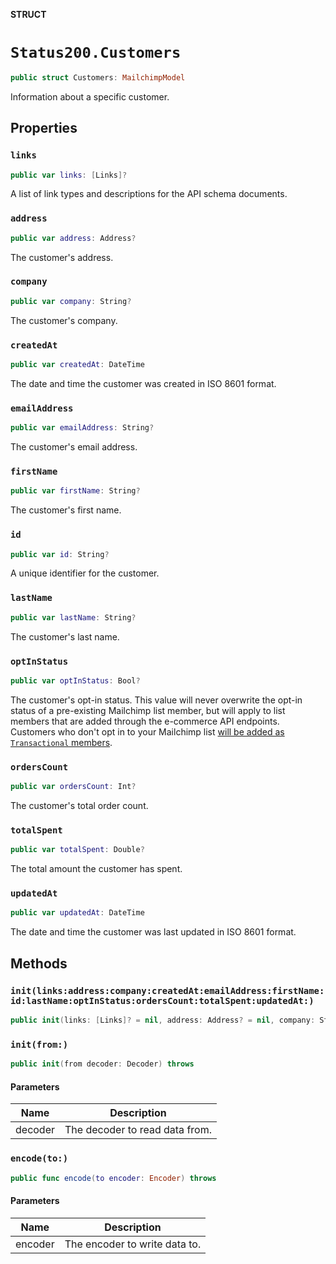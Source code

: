 **STRUCT**

# `Status200.Customers`

```swift
public struct Customers: MailchimpModel
```

Information about a specific customer.

## Properties
### `links`

```swift
public var links: [Links]?
```

A list of link types and descriptions for the API schema documents.

### `address`

```swift
public var address: Address?
```

The customer's address.

### `company`

```swift
public var company: String?
```

The customer's company.

### `createdAt`

```swift
public var createdAt: DateTime
```

The date and time the customer was created in ISO 8601 format.

### `emailAddress`

```swift
public var emailAddress: String?
```

The customer's email address.

### `firstName`

```swift
public var firstName: String?
```

The customer's first name.

### `id`

```swift
public var id: String?
```

A unique identifier for the customer.

### `lastName`

```swift
public var lastName: String?
```

The customer's last name.

### `optInStatus`

```swift
public var optInStatus: Bool?
```

The customer's opt-in status. This value will never overwrite the opt-in status of a pre-existing Mailchimp list member, but will apply to list members that are added through the e-commerce API endpoints. Customers who don't opt in to your Mailchimp list [will be added as `Transactional` members](https://mailchimp.com/developer/marketing/docs/e-commerce/#customers).

### `ordersCount`

```swift
public var ordersCount: Int?
```

The customer's total order count.

### `totalSpent`

```swift
public var totalSpent: Double?
```

The total amount the customer has spent.

### `updatedAt`

```swift
public var updatedAt: DateTime
```

The date and time the customer was last updated in ISO 8601 format.

## Methods
### `init(links:address:company:createdAt:emailAddress:firstName:id:lastName:optInStatus:ordersCount:totalSpent:updatedAt:)`

```swift
public init(links: [Links]? = nil, address: Address? = nil, company: String? = nil, createdAt: Date? = nil, emailAddress: String? = nil, firstName: String? = nil, id: String? = nil, lastName: String? = nil, optInStatus: Bool? = nil, ordersCount: Int? = nil, totalSpent: Double? = nil, updatedAt: Date? = nil)
```

### `init(from:)`

```swift
public init(from decoder: Decoder) throws
```

#### Parameters

| Name | Description |
| ---- | ----------- |
| decoder | The decoder to read data from. |

### `encode(to:)`

```swift
public func encode(to encoder: Encoder) throws
```

#### Parameters

| Name | Description |
| ---- | ----------- |
| encoder | The encoder to write data to. |